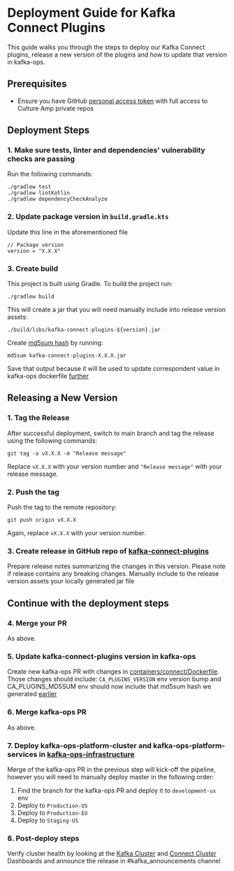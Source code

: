 # Deployment Guide for Kafka Connect Plugins

This guide walks you through the steps to deploy our Kafka Connect plugins, release a new version of the plugins and how to update that version in kafka-ops.

## Prerequisites

- Ensure you have GitHub [personal access token](https://docs.github.com/en/authentication/keeping-your-account-and-data-secure/managing-your-personal-access-tokens) with full access to Culture Amp private repos

## Deployment Steps

### 1. Make sure tests, linter and dependencies' vulnerability checks are passing

Run the following commands:
```
./gradlew test
./gradlew lintKotlin
./gradlew dependencyCheckAnalyze
```

### 2. Update package version in `build.gradle.kts`

Update this line in the aforementioned file
```
// Package version
version = "X.X.X"
```

### 3. Create build

This project is built using Gradle. To build the project run:
```
./gradlew build
```

This will create a jar that you will need manually include into release version assets:
```
./build/libs/kafka-connect-plugins-${version}.jar
```

Create [md5sum hash](https://www.md5hashgenerator.com/) by running:
```
md5sum kafka-connect-plugins-X.X.X.jar
```

Save that output because it will be used to update correspondent value in kafka-ops dockerfile [further](#5-update-kafka-connect-plugins-version-in-kafka-ops)

## Releasing a New Version

### 1. Tag the Release

After successful deployment, switch to main branch and tag the release using the following commands:

```
git tag -a vX.X.X -m "Release message"
```

Replace `vX.X.X` with your version number and `"Release message"` with your release message.

### 2. Push the tag

Push the tag to the remote repository:

```
git push origin vX.X.X
```

Again, replace `vX.X.X` with your version number.

### 3. Create release in GitHub repo of [kafka-connect-plugins](https://github.com/cultureamp/kafka-connect-plugins/releases/new)

Prepare release notes summarizing the changes in this version. Please note if release contains any breaking changes. Manually include to the release version assets your locally generated jar file

## Continue with the deployment steps

### 4. Merge your PR

As above.

### 5. Update kafka-connect-plugins version in kafka-ops

Create new kafka-ops PR with changes in [containers/connect/Dockerfile](https://github.com/cultureamp/kafka-ops/blob/main/containers/connect/Dockerfile). Those changes should include: `CA_PLUGINS_VERSION` env version bump and CA_PLUGINS_MD5SUM env should now include that md5sum hash we generated [earlier](#3-create-build)

### 6. Merge kafka-ops PR

As above.

### 7. Deploy kafka-ops-platform-cluster and kafka-ops-platform-services in  [kafka-ops-infrastructure](https://buildkite.com/culture-amp/kafka-ops-infrastructure/)

Merge of the kafka-ops PR in the previous step will kick-off the pipeline, however you will need to manually deploy master in the following order:

1. Find the branch for the kafka-ops PR and deploy it to `development-us` env
2. Deploy to `Production-US`
3. Deploy to `Production-EU`
4. Deploy to `Staging-US`

### 8. Post-deploy steps

Verify cluster health by looking at the [Kafka Cluster](https://app.datadoghq.com/dashboard/nu9-eun-dpj/kafka-cluster-overview?refresh_mode=sliding&from_ts=1694325305136&to_ts=1696917305136&live=true) and [Connect Cluster](https://app.datadoghq.com/dashboard/nny-trn-iq6/kafka-connect-summary-v2?refresh_mode=sliding&from_ts=1696312530072&to_ts=1696917330072&live=true) Dashboards and announce the release in #kafka_announcements channel
